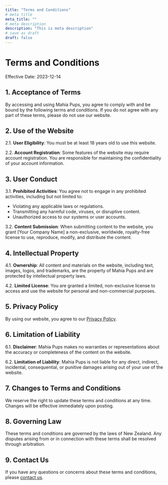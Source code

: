```yaml
---
title: "Terms and Conditions"
# meta title
meta_title: ""
# meta description
description: "This is meta description"
# save as draft
draft: false
---
```


# Terms and Conditions

Effective Date: 2023-12-14

## 1. Acceptance of Terms

By accessing and using Mahia Pups, you agree to comply with and be bound by the following terms and conditions. If you do not agree with any part of these terms, please do not use our website.

## 2. Use of the Website

2.1. **User Eligibility**: You must be at least 18 years old to use this website.

2.2. **Account Registration**: Some features of the website may require account registration. You are responsible for maintaining the confidentiality of your account information.

## 3. User Conduct

3.1. **Prohibited Activities**: You agree not to engage in any prohibited activities, including but not limited to:

- Violating any applicable laws or regulations.
- Transmitting any harmful code, viruses, or disruptive content.
- Unauthorized access to our systems or user accounts.

3.2. **Content Submission**: When submitting content to the website, you grant [Your Company Name] a non-exclusive, worldwide, royalty-free license to use, reproduce, modify, and distribute the content.

## 4. Intellectual Property

4.1. **Ownership**: All content and materials on the website, including text, images, logos, and trademarks, are the property of  Mahia Pups and are protected by intellectual property laws.

4.2. **Limited License**: You are granted a limited, non-exclusive license to access and use the website for personal and non-commercial purposes.

## 5. Privacy Policy

By using our website, you agree to our [Privacy Policy](/privacy-policy).

## 6. Limitation of Liability

6.1. **Disclaimer**: Mahia Pups makes no warranties or representations about the accuracy or completeness of the content on the website.

6.2. **Limitation of Liability**: Mahia Pups is not liable for any direct, indirect, incidental, consequential, or punitive damages arising out of your use of the website.

## 7. Changes to Terms and Conditions

We reserve the right to update these terms and conditions at any time. Changes will be effective immediately upon posting.

## 8. Governing Law

These terms and conditions are governed by the laws of New Zealand. Any disputes arising from or in connection with these terms shall be resolved through arbitration.

## 9. Contact Us

If you have any questions or concerns about these terms and conditions, please [contact us](/contact).

